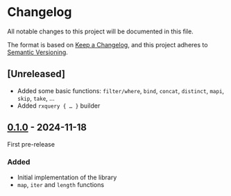 # Changelog

All notable changes to this project will be documented in this file.

The format is based on [Keep a Changelog](https://keepachangelog.com/en/1.0.0/),
and this project adheres to [Semantic Versioning](https://semver.org/spec/v2.0.0.html).

## [Unreleased]

- Added some basic functions: `filter/where`, `bind`, `concat`, `distinct`, `mapi`, `skip`, `take`, …
- Added `rxquery { … }` builder

## [0.1.0] - 2024-11-18
First pre-release

### Added
- Initial implementation of the library
- `map`, `iter` and `length` functions

[0.1.0]: https://github.com/fsprojects/FSharp.Control.R3/releases/tag/releases/0.1.0
